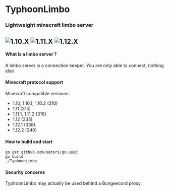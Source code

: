 # TyphoonLimbo
### Lightweight minecraft limbo server

![1.10.X](https://img.shields.io/badge/1.10.X-ready-brightgreen.svg "1.10.X") ![1.11.X](https://img.shields.io/badge/1.11.X-ready-brightgreen.svg "1.11.X")
![1.12.X](https://img.shields.io/badge/1.12.X-ready-brightgreen.svg "1.12.X")
----
#### What is a limbo server ?
A limbo server is a connection keeper. You are only able to connect, nothing else

#### Minecraft protocol support

Minecraft compatible versions:

* 1.10, 1.10.1, 1.10.2 (210)
* 1.11 (315)
* 1.11.1, 1.11.2 (316)
* 1.12 (335)
* 1.12.1 (338)
* 1.12.2 (340)

#### How to build and start
```shell
go get github.com/satori/go.uuid
go build
./TyphoonLimbo
```

#### Security concerns
TyphoonLimbo may actually be used behind a Bungeecord proxy.
